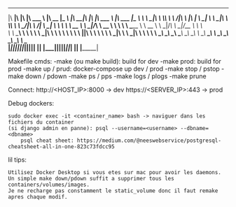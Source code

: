 
 ________  ___  ___  _______   ________  _________        ________  ___  ___  _______   _______  _________   
|\   ____\|\  \|\  \|\  ___ \ |\   __  \|\___   ___\     |\   ____\|\  \|\  \|\  ___ \ |\  ___ \|\___   ___\ 
\ \  \___|\ \  \\\  \ \   __/|\ \  \|\  \|___ \  \_|     \ \  \___|\ \  \\\  \ \   __/|\ \   __/\|___ \  \_| 
 \ \  \    \ \   __  \ \  \_|/_\ \   __  \   \ \  \       \ \_____  \ \   __  \ \  \_|/_\ \  \_|/__  \ \  \  
  \ \  \____\ \  \ \  \ \  \_|\ \ \  \ \  \   \ \  \       \|____|\  \ \  \ \  \ \  \_|\ \ \  \_|\ \  \ \  \ 
   \ \_______\ \__\ \__\ \_______\ \__\ \__\   \ \__\        ____\_\  \ \__\ \__\ \_______\ \_______\  \ \__\
    \|_______|\|__|\|__|\|_______|\|__|\|__|    \|__|       |\_________\|__|\|__|\|_______|\|_______|   \|__|
                                                            \|_________|                                     
                                                                                                             
                                                                                                             
Makefile cmds:
    -make (ou make build): build for dev
    -make prod: build for prod
    -make up / prud: docker-compose up dev / prod
    -make stop / pstop
    -make down / pdown
    -make ps / pps
    -make logs / plogs
    -make prune

Connect:
	http://<HOST_IP>:8000 -> dev
	https://<SERVER_IP>:443 -> prod

Debug dockers:

    sudo docker exec -it <container_name> bash -> naviguer dans les fichiers du container
    (si django admin en panne): psql --username=<username> --dbname=<dbname>
        psql cheat sheet: https://medium.com/@neeswebservice/postgresql-cheatsheet-all-in-one-823c73fdcc95

lil tips:

    Utilisez Docker Desktop si vous etes sur mac pour avoir les daemons.
    Un simple make down/pdown suffit a supprimer tous les containers/volumes/images.
    Je ne recharge pas constamment le static_volume donc il faut remake apres chaque modif.

